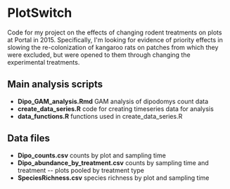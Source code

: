 # PlotSwitch
Code for my project on the effects of changing rodent treatments on plots at Portal in 2015. Specifically, I'm looking for evidence of priority effects in slowing the re-colonization of kangaroo rats on patches from which they were excluded, but were opened to them through changing the experimental treatments. 

## Main analysis scripts
  * __Dipo_GAM_analysis.Rmd__ GAM analysis of dipodomys count data
  * __create_data_series.R__ code for creating timeseries data for analysis
  * __data_functions.R__ functions used in create_data_series.R

## Data files
  * __Dipo_counts.csv__ counts by plot and sampling time
  * __Dipo_abundance_by_treatment.csv__ counts by sampling time and treatment -- plots pooled by treatment type
  * __SpeciesRichness.csv__ species richness by plot and sampling time
